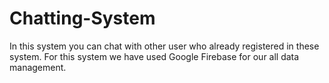 # Chatting-System

In this system you can chat with other user who already registered in these system. For this system we have used Google Firebase for our all data management.

